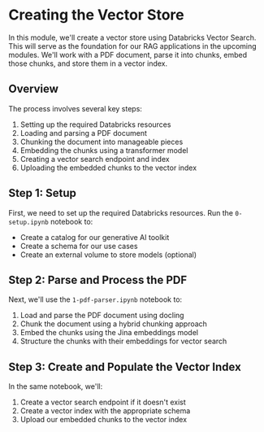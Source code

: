 # Creating the Vector Store

In this module, we'll create a vector store using Databricks Vector Search. This will serve as the foundation for our RAG applications in the upcoming modules. We'll work with a PDF document, parse it into chunks, embed those chunks, and store them in a vector index.

## Overview

The process involves several key steps:

1. Setting up the required Databricks resources
2. Loading and parsing a PDF document
3. Chunking the document into manageable pieces
4. Embedding the chunks using a transformer model
5. Creating a vector search endpoint and index
6. Uploading the embedded chunks to the vector index


## Step 1: Setup

First, we need to set up the required Databricks resources. Run the `0-setup.ipynb` notebook to:

- Create a catalog for our generative AI toolkit
- Create a schema for our use cases
- Create an external volume to store models (optional)

## Step 2: Parse and Process the PDF

Next, we'll use the `1-pdf-parser.ipynb` notebook to:

1. Load and parse the PDF document using docling
2. Chunk the document using a hybrid chunking approach
3. Embed the chunks using the Jina embeddings model
4. Structure the chunks with their embeddings for vector search

## Step 3: Create and Populate the Vector Index

In the same notebook, we'll:

1. Create a vector search endpoint if it doesn't exist
2. Create a vector index with the appropriate schema
3. Upload our embedded chunks to the vector index
